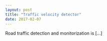```yaml
---
layout: post
title: "Traffic velocity detector"
date: 2017-02-07
---
```


Road traffic detection and monitorization is [...]
